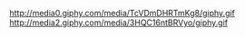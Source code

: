 http://media0.giphy.com/media/TcVDmDHRTmKg8/giphy.gif
http://media2.giphy.com/media/3HQC16ntBRVyo/giphy.gif
